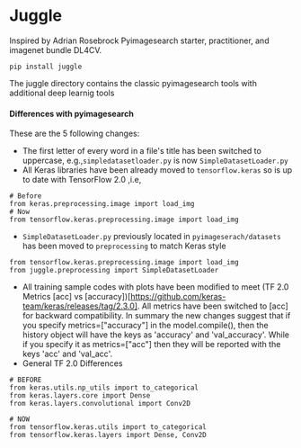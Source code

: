 # Juggle
Inspired by Adrian Rosebrock Pyimagesearch starter, practitioner, and imagenet bundle DL4CV.
```
pip install juggle
```
The juggle directory contains the classic pyimagesearch tools with additional deep learnig tools

#### Differences with pyimagesearch
These are the 5 following changes:
- The first letter of every word in a file's title has been switched to uppercase, e.g.,`simpledatasetloader.py` is now `SimpleDatasetLoader.py` 
- All Keras libraries have been already moved to `tensorflow.keras` so is up to date with TensorFlow 2.0 ,i.e,
```
# Before
from keras.preprocessing.image import load_img
# Now
from tensorflow.keras.preprocessing.image import load_img
```
- `SimpleDatasetLoader.py` previously located in `pyimageserach/datasets` has been moved to `preprocessing` to match Keras style 
```
from tensorflow.keras.preprocessing.image import load_img
from juggle.preprocessing import SimpleDatasetLoader
```
- All training sample codes with plots have been modified to meet (TF 2.0 Metrics [acc] vs [accuracy])[https://github.com/keras-team/keras/releases/tag/2.3.0]. All metrics have been switched to \[acc\] for backward compatibility. In summary the new changes suggest that if you specify metrics=["accuracy"] in the model.compile(), then the history object will have the keys as 'accuracy' and 'val_accuracy'. While if you specify it as metrics=["acc"] then they will be reported with the keys 'acc' and 'val_acc'.
- General TF 2.0 Differences
```
# BEFORE
from keras.utils.np_utils import to_categorical
from keras.layers.core import Dense
from keras.layers.convolutional import Conv2D

# NOW
from tensorflow.keras.utils import to_categorical
from tensorflow.keras.layers import Dense, Conv2D

```